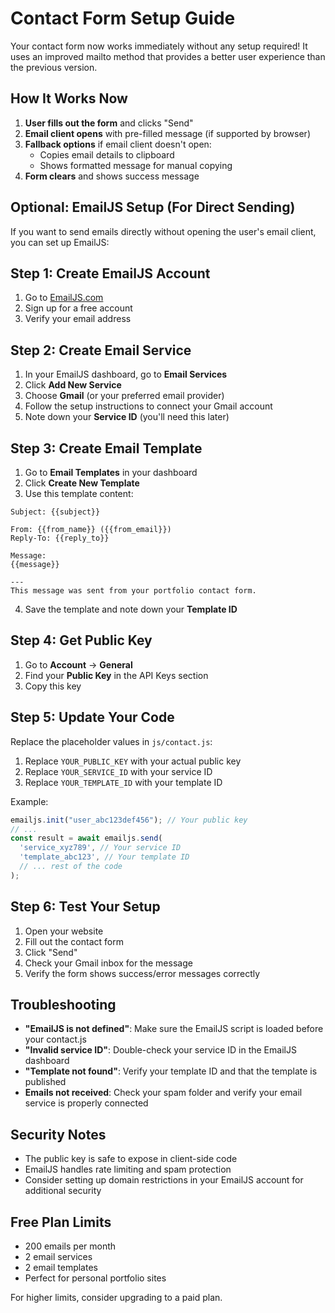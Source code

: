 # Contact Form Setup Guide

Your contact form now works immediately without any setup required! It uses an improved mailto method that provides a better user experience than the previous version.

## How It Works Now

1. **User fills out the form** and clicks "Send"
2. **Email client opens** with pre-filled message (if supported by browser)
3. **Fallback options** if email client doesn't open:
   - Copies email details to clipboard
   - Shows formatted message for manual copying
4. **Form clears** and shows success message

## Optional: EmailJS Setup (For Direct Sending)

If you want to send emails directly without opening the user's email client, you can set up EmailJS:

## Step 1: Create EmailJS Account

1. Go to [EmailJS.com](https://www.emailjs.com/)
2. Sign up for a free account
3. Verify your email address

## Step 2: Create Email Service

1. In your EmailJS dashboard, go to **Email Services**
2. Click **Add New Service**
3. Choose **Gmail** (or your preferred email provider)
4. Follow the setup instructions to connect your Gmail account
5. Note down your **Service ID** (you'll need this later)

## Step 3: Create Email Template

1. Go to **Email Templates** in your dashboard
2. Click **Create New Template**
3. Use this template content:

```
Subject: {{subject}}

From: {{from_name}} ({{from_email}})
Reply-To: {{reply_to}}

Message:
{{message}}

---
This message was sent from your portfolio contact form.
```

4. Save the template and note down your **Template ID**

## Step 4: Get Public Key

1. Go to **Account** → **General**
2. Find your **Public Key** in the API Keys section
3. Copy this key

## Step 5: Update Your Code

Replace the placeholder values in `js/contact.js`:

1. Replace `YOUR_PUBLIC_KEY` with your actual public key
2. Replace `YOUR_SERVICE_ID` with your service ID
3. Replace `YOUR_TEMPLATE_ID` with your template ID

Example:
```javascript
emailjs.init("user_abc123def456"); // Your public key
// ...
const result = await emailjs.send(
  'service_xyz789', // Your service ID
  'template_abc123', // Your template ID
  // ... rest of the code
);
```

## Step 6: Test Your Setup

1. Open your website
2. Fill out the contact form
3. Click "Send"
4. Check your Gmail inbox for the message
5. Verify the form shows success/error messages correctly

## Troubleshooting

- **"EmailJS is not defined"**: Make sure the EmailJS script is loaded before your contact.js
- **"Invalid service ID"**: Double-check your service ID in the EmailJS dashboard
- **"Template not found"**: Verify your template ID and that the template is published
- **Emails not received**: Check your spam folder and verify your email service is properly connected

## Security Notes

- The public key is safe to expose in client-side code
- EmailJS handles rate limiting and spam protection
- Consider setting up domain restrictions in your EmailJS account for additional security

## Free Plan Limits

- 200 emails per month
- 2 email services
- 2 email templates
- Perfect for personal portfolio sites

For higher limits, consider upgrading to a paid plan.
